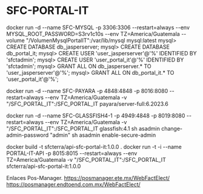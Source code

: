 # SFC-PORTAL-IT

docker run -d --name SFC-MYSQL -p 3306:3306 --restart=always --env MYSQL_ROOT_PASSWORD=S3rv1c10s --env TZ=America/Guatemala --volume "/VolumenMysqlPortalIT":/var/lib/mysql mysql:latest
	mysql> CREATE DATABASE db_jasperserver;
	mysql> CREATE DATABASE db_portal_it;
	mysql> CREATE USER 'user_jasperserver'@'%' IDENTIFIED BY 'sfctadmin';
	mysql> CREATE USER 'user_portal_it'@'%' IDENTIFIED BY 'sfctadmin';
	mysql> GRANT ALL ON db_jasperserver.* TO 'user_jasperserver'@'%';
	mysql> GRANT ALL ON db_portal_it.* TO 'user_portal_it'@'%';

docker run -d --name SFC-PAYARA -p 4848:4848 -p 8016:8080 --restart=always --env TZ=America/Guatemala -v "/SFC_PORTAL_IT":/SFC_PORTAL_IT payara/server-full:6.2023.6

docker run -d --name SFC-GLASSFISH4-1 -p 4949:4848 -p 8019:8080 --restart=always --env TZ=America/Guatemala -v "/SFC_PORTAL_IT":/SFC_PORTAL_IT glassfish:4.1
	sh asadmin change-admin-password "admin"
	sh asadmin enable-secure-admin

docker build -t sfcterra/api-sfc-portal-it:1.0.0 .
docker run -t -i --name PORTAL-IT-API -p 8015:8015 --restart=always --env TZ=America/Guatemala -v "/SFC_PORTAL_IT":/SFC_PORTAL_IT sfcterra/api-sfc-portal-it:1.0.0

Enlaces Pos-Manager.
https://posmanager.ete.mx/WebFactElect/
https://posmanager.endtoend.com.mx/WebFactElect/